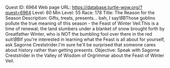 Quest ID: 6964
Web page URL: https://database.turtle-wow.org/?quest=6964
Level: 60
Min Level: 55
Race: 178
Title: The Reason for the Season
Description: Gifts, treats, presents... bah, I say!$B$BThose goblins pollute the true meaning of this season - the Feast of Winter Veil.This is a time of renewal; the land slumbers under a blanket of snow brought forth by Greatfather Winter, who is NOT the bumbling fool over there in the red suit!$B$BIf you're interested in learning what the Feast is all about for yourself, ask Sagorne Creststrider.I'm sure he'll be surprised that someone cares about history rather than getting presents.
Objective: Speak with Sagorne Creststrider in the Valley of Wisdom of Orgrimmar about the Feast of Winter Veil.
